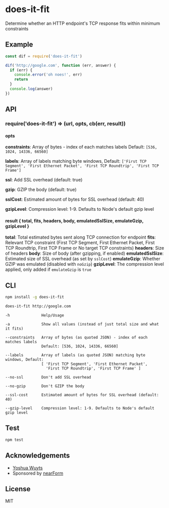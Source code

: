 # does-it-fit

Determine whether an HTTP endpoint's TCP response fits within minimum constraints

## Example

```js
const dif = require('does-it-fit')

dif('http://google.com', function (err, answer) {
  if (err) { 
    console.error('oh noes!', err)
    return
  }
  console.log(answer)
})
```

## API

### require('does-it-fit') => (url, opts, cb(err, result))

#### opts

**constraints**: Array of bytes - index of each matches labels
                 Default: `[536, 1024, 14336, 66560]`

**labels**: Array of labels matching byte windows, 
            Default: `['First TCP Segment', 'First Ethernet Packet', 'First TCP Roundtrip', 'First TCP Frame']`

**ssl**:  Add SSL overhead (default: true)

**gzip**: GZIP the body (default: true)

**sslCost**: Estimated amount of bytes for SSL overhead (default: 40)

**gzipLevel**: Compression level: 1-9. Defaults to Node's default gzip level


#### result { total, fits, headers, body, emulatedSslSize, emulateGzip, gzipLevel }

**total**: Total estimated bytes sent along TCP connection for endpoint
**fits**: Relevant TCP constraint (First TCP Segment, First Ethernet Packet, First TCP Roundtrip, First TCP Frame or No target TCP constraints)
**headers**: Size of headers
**body**: Size of body (after gzipping, if enabled)
**emulatedSslSize**: Estimated size of SSL overhead (as set by `sslCost`)
**emulateGzip**: Whether GZIP was emulated (disabled with `noGzip`)
**gzipLevel**: The compression level applied, only added if `emulateGzip` is `true`

## CLI

```sh
npm install -g does-it-fit
```

```sh
does-it-fit http://google.com
```

```
-h              Help/Usage

-a              Show all values (instead of just total size and what it fits)

--constraints   Array of bytes (as quoted JSON) - index of each matches labels
                Default: [536, 1024, 14336, 66560]

--labels        Array of labels (as quoted JSON) matching byte windows, Default:
                [ 'First TCP Segment', 'First Ethernet Packet', 
                  'First TCP Roundtrip', 'First TCP Frame' ]

--no-ssl        Don't add SSL overhead

--no-gzip       Don't GZIP the body

--ssl-cost      Estimated amount of bytes for SSL overhead (default: 40)

--gzip-level    Compression level: 1-9. Defaults to Node's default gzip level
```

## Test

```sh
npm test
```

## Acknowledgements
* [Yoshua Wuyts](https://github.com/yoshuawuyts)
* Sponsored by [nearForm](http://nearform.com)

## License

MIT